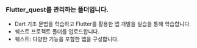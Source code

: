 ### Flutter_quest를 관리하는 폴더입니다.
- Dart 기초 문법을 학습하고 Flutter를 활용한 앱 개발을 실습을 통해 학습합니다.
- 퀘스트 프로젝트 폴더를 업로드합니다.
- 퀘스트: 다양한 기능을 포함한 앱을 구성합니다.
